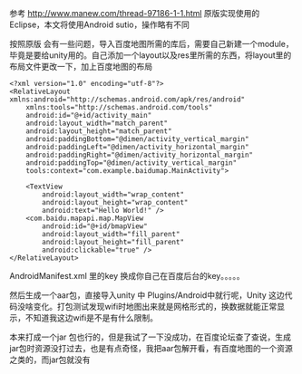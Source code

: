 参考 http://www.manew.com/thread-97186-1-1.html 原版实现使用的 Eclipse，本文将使用Android sutio，操作略有不同

按照原版 会有一些问题，导入百度地图所需的库后，需要自己新建一个module，毕竟是要给unity用的。自己添加一个layout以及res里所需的东西，将layout里的布局文件更改一下，加上百度地图的布局

```
<?xml version="1.0" encoding="utf-8"?>
<RelativeLayout xmlns:android="http://schemas.android.com/apk/res/android"
    xmlns:tools="http://schemas.android.com/tools"
    android:id="@+id/activity_main"
    android:layout_width="match_parent"
    android:layout_height="match_parent"
    android:paddingBottom="@dimen/activity_vertical_margin"
    android:paddingLeft="@dimen/activity_horizontal_margin"
    android:paddingRight="@dimen/activity_horizontal_margin"
    android:paddingTop="@dimen/activity_vertical_margin"
    tools:context="com.example.baidumap.MainActivity">

    <TextView
        android:layout_width="wrap_content"
        android:layout_height="wrap_content"
        android:text="Hello World!" />
    <com.baidu.mapapi.map.MapView
        android:id="@+id/bmapView"
        android:layout_width="fill_parent"
        android:layout_height="fill_parent"
        android:clickable="true" />
</RelativeLayout>
```

AndroidManifest.xml  里的key 换成你自己在百度后台的key。。。。。

然后生成一个aar包，直接导入unity 中 Plugins/Android中就行呢，Unity 这边代码没啥变化。打包测试发现wifi时地图出来就是网格形式的，换数据就能正常显示，不知道我这边wifi是不是有什么限制。

本来打成一个jar 包也行的，但是我试了一下没成功，在百度论坛查了查说，生成jar包时资源没打过去，也是有点奇怪，我把aar包解开看，有百度地图的一个资源之类的，而jar包就没有